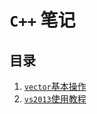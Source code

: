 # `C++` 笔记

## 目录
1. [`vector`基本操作](./doc/vector_operation.md)      
2. [`vs2013`使用教程](./doc/vs2013_usage.md)